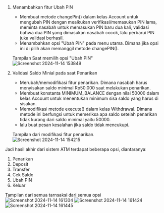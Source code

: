 1. Menambahkan fitur Ubah PIN
   - Membuat metode changePin() dalam kelas Account untuk mengubah PIN dengan mealkukan verifikasi/memasukan PIN lama, meminta nasabah untuk memasukan PIN baru dua kali, validasi bahwa dua PIN yang dimasukan nasabah cocok, lalu perbarui PIN juka validasi berhasil.
   - Menambahkan opsi "Ubah PIN" pada menu utama. Dimana jika opsi ini di pilih akan memanggil metode changePIN().
     
   Tampilan Saat memilih opsi "Ubah PIN"
   ![Screenshot 2024-11-14 153849](https://github.com/user-attachments/assets/123fb8af-0ab3-4312-b311-65010ee046de)

2. Validasi Saldo Minial pada saat Penarikan
   - Merubah/memodifikasi fitur penarikan. Dimana nasabah harus menyisakan saldo minimal Rp50.000 saat melakukan penarikan.
   - Membuat konstanta MINIMUM_BALANCE dengan nilai 50000 dalam kelas Account untuk menentukan minimum sisa saldo yang harus di sisakan.
   - Memodifikasi metode execute() dalam kelas Withdrawal. Dimana metode ini berfungsi untuk memeriksa apa saldo setelah penarikan tidak kurang dari saldo minimal yaitu 50000.
   - lalu buat pesan kesalahan jika saldo tidak mencukupi.

    Tampilan dari modifikasi fitur penarikan.
   ![Screenshot 2024-11-14 154215](https://github.com/user-attachments/assets/d7a1b137-a54f-493b-93aa-1ee20bf7d73e)

Jadi hasil akhir dari sistem ATM terdapat beberapa opsi, diantaranya:
1. Penarikan
2. Deposit
3. Transfer
4. Cek Saldo
5. Ubah PIN
6. Keluar

Tampilan dari semua tarnsaksi dari semua opsi
![Screenshot 2024-11-14 161304](https://github.com/user-attachments/assets/d38780c9-6543-40b5-aff9-75195cdec593)
![Screenshot 2024-11-14 161424](https://github.com/user-attachments/assets/cbd89f5d-f65d-4f45-bdd0-01f24470d214)
![Screenshot 2024-11-14 161445](https://github.com/user-attachments/assets/02ab8e98-f52a-4a81-a5e9-3d1a98381932)
